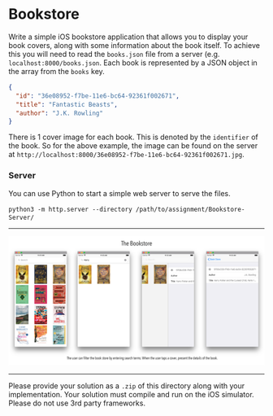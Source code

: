# Bookstore

Write a simple iOS bookstore application that allows you to display your book covers, along with 
some information about the book itself. To achieve this you will need to read the `books.json` file from a server (e.g. `localhost:8000/books.json`. Each book is represented by a JSON object in the array from the `books` key.

```json
{
  "id": "36e08952-f7be-11e6-bc64-92361f002671",
  "title": "Fantastic Beasts",
  "author": "J.K. Rowling"
}
```

There is 1 cover image for each book. This is denoted by the `identifier` of the book. So for the 
above example, the image can be found on the server at `http://localhost:8000/36e08952-f7be-11e6-bc64-92361f002671.jpg`.

### Server

You can use Python to start a simple web server to serve the files.

```
python3 -m http.server --directory /path/to/assignment/Bookstore-Server/
```

---

![Bookstore](bookstore.png)

---

Please provide your solution as a `.zip` of this directory along with your implementation. Your 
solution must compile and run on the iOS simulator. Please do not use 3rd party frameworks.
